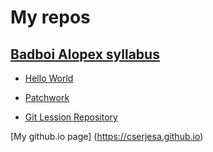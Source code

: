 # My repos

## [Badboi Alopex syllabus](https://github.com/green-fox-academy/badboi-syllabus)

* [Hello World](https://github.com/cserjesa/hello-world)

* [Patchwork](https://github.com/cserjesa/patchwork)

* [Git Lession Repository](https://github.com/cserjesa/git-lesson-repository)

[My github.io page] (https://cserjesa.github.io)
